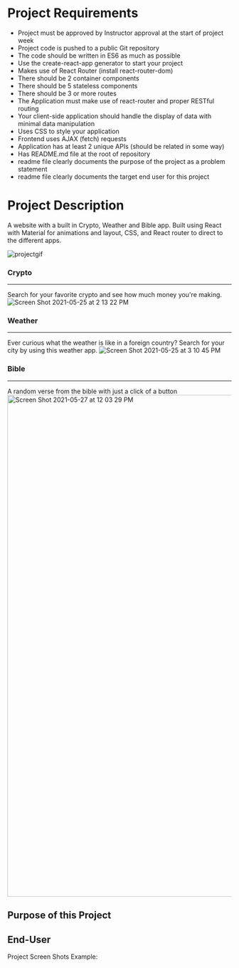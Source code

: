 # Project Requirements

- Project must be approved by Instructor approval at the start of project week
- Project code is pushed to a public Git repository
- The code should be written in ES6 as much as possible
- Use the create-react-app generator to start your project 
- Makes use of React Router (install react-router-dom)
- There should be 2 container components 
- There should be 5 stateless components
- There should be 3 or more routes
- The Application must make use of react-router and proper RESTful routing 
- Your client-side application should handle the display of data with minimal data manipulation
- Uses CSS to style your application
- Frontend uses AJAX (fetch) requests 
- Application has at least 2 unique APIs (should be related in some way)
- Has README.md file at the root of repository
- readme file clearly documents the purpose of the project as a problem statement
- readme file clearly documents the target end user for this project



# Project Description

A website with a built in Crypto, Weather and Bible app. Built using React with Material for animations and layout, CSS, and React router to direct to the different apps. 

![projectgif](https://user-images.githubusercontent.com/80994897/119861204-1ee45200-bee5-11eb-803d-11a6db24b9be.gif)

### Crypto
---
Search for your favorite crypto and see how much money you're making. 
![Screen Shot 2021-05-25 at 2 13 22 PM](https://user-images.githubusercontent.com/80994897/119766572-430f4700-be83-11eb-8681-fc239172581e.png)

### Weather
---
Ever curious what the weather is like in a foreign country? Search for your city by using this weather app.
![Screen Shot 2021-05-25 at 3 10 45 PM](https://user-images.githubusercontent.com/80994897/119766583-4aceeb80-be83-11eb-9707-3c07af1dfe69.png)

### Bible
---
A random verse from the bible with just a click of a button
<img width="1127" alt="Screen Shot 2021-05-27 at 12 03 29 PM" src="https://user-images.githubusercontent.com/80994897/119859810-b47ee200-bee3-11eb-8027-395cab9807c0.png">


## Purpose of this Project



## End-User



Project Screen Shots
Example:


